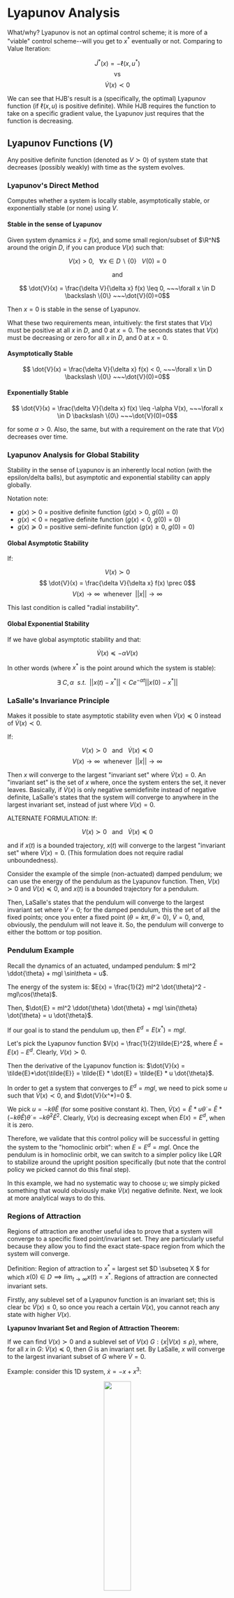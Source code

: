 # Lyapunov Analysis

What/why? Lyapunov is not an optimal control scheme; it is more of a "viable" control scheme--will you get to $x^*$ eventually or not. Comparing to Value Iteration:

$$ \dot{J}^*(x) = -\ell(x, u^*) $$
$$ \text{vs} $$
$$ \dot{V}(x) \prec 0 $$

We can see that HJB's result is a (specifically, the optimal) Lyapunov function (if $\ell(x, u)$ is positive definite). While HJB requires the function to take on a specific gradient value, the Lyapunov just requires that the function is decreasing.

## Lyapunov Functions ($V$)

Any positive definite function (denoted as $V \succ 0$) of system state that decreases (possibly weakly) with time as the system evolves.

### Lyapunov's Direct Method

Computes whether a system is locally stable, asymptotically stable, or exponentially stable (or none) using $V$.

#### Stable in the sense of Lyapunov

Given system dynamics $\dot{x} = f(x)$, and some small region/subset of $\R^N$ around the origin $D$, if you can produce $V(x)$ such that:

$$ V(x) > 0, ~~~\forall x \in D \backslash \{0\}~~~ V(0)=0 $$
<center>and</center>

$$ \dot{V}(x) = \frac{\delta V}{\delta x} f(x) \leq 0, ~~~\forall x \in D \backslash \{0\} ~~~\dot{V}(0)=0$$

Then $x=0$ is stable in the sense of Lyapunov.

What these two requirements mean, intuitively: the first states that $V(x)$ must be positive at all $x$ in $D$, and $0$ at $x=0$. The seconds states that $V(x)$ must be decreasing or zero for all $x$ in $D$, and $0$ at $x=0$. 

#### Asymptotically Stable

$$ \dot{V}(x) = \frac{\delta V}{\delta x} f(x) < 0, ~~~\forall x \in D \backslash \{0\} ~~~\dot{V}(0)=0$$


#### Exponentially Stable

$$ \dot{V}(x) = \frac{\delta V}{\delta x} f(x) \leq -\alpha V(x), ~~~\forall x \in D \backslash \{0\} ~~~\dot{V}(0)=0$$

for some $\alpha>0$. Also, the same, but with a requirement on the rate that $V(x)$ decreases over time.

### Lyapunov Analysis for Global Stability

Stability in the sense of Lyapunov is an inherently local notion (with the epsilon/delta balls), but asymptotic and exponential stability can apply globally.

Notation note: 
 - $g(x) \succ 0$ = positive definite function ($g(x) > 0$, $g(0) = 0$)
 - $g(x) \prec 0$ = negative definite function ($g(x) < 0$, $g(0) = 0$)
 - $g(x) \succeq 0$ = positive semi-definite function ($g(x) \geq 0$, $g(0) = 0$)

#### Global Asymptotic Stability

If:

$$ V(x) \succ 0$$
$$ \dot{V}(x) = \frac{\delta V}{\delta x} f(x) \prec 0$$
$$ V(x) \rightarrow \infty ~~\text{whenever}~~ ||x|| \rightarrow \infty$$

This last condition is called "radial instability".


#### Global Exponential Stability   

If we have global asymptotic stability and that:

$$ \dot{V}(x) \preceq -\alpha V(x) $$

In other words (where $x^*$ is the point around which the system is stable): 

$$\exists ~C, \alpha ~~s.t.~~ ||x(t)-x^*|| < Ce^{-\alpha t} ||x(0)-x^*||$$


### LaSalle's Invariance Principle

Makes it possible to state asymptotic stability even when $\dot{V}(x) \preceq 0$ instead of $\dot{V}(x) \prec 0$.

If:

$$ V(x) \succ 0 ~~~\text{and}~~~ \dot{V}(x) \preceq 0$$
$$ V(x) \rightarrow \infty ~~\text{whenever}~~ ||x|| \rightarrow \infty$$

Then $x$ will converge to the largest "invariant set" where $\dot{V}(x) = 0$. An "invariant set" is the set of $x$ where, once the system enters the set, it never leaves. Basically, if $\dot{V}(x)$ is only negative semidefinite instead of negative definite, LaSalle's states that the system will converge to anywhere in the largest invariant set, instead of just where $V(x)=0$.

ALTERNATE FORMULATION: If:

$$ V(x) \succ 0 ~~~\text{and}~~~ \dot{V}(x) \preceq 0$$

and if $x(t)$ is a bounded trajectory, $x(t)$ will converge to the largest "invariant set" where $\dot{V}(x) = 0$. (This formulation does not require radial unboundedness).

Consider the example of the simple (non-actuated) damped pendulum; we can use the energy of the pendulum as the Lyapunov function. Then, $V(x) \succ 0$ and $\dot{V}(x) \preceq 0$, and $x(t)$ is a bounded trajectory for a pendulum.

Then, LaSalle's states that the pendulum will converge to the largest invariant set where $\dot{V}=0$; for the damped pendulum, this the set of all the fixed points; once you enter a fixed point ($\theta = k \pi, \dot{\theta}=0$), $\dot{V}=0$, and, obviously, the pendulum will not leave it. So, the pendulum will converge to either the bottom or top position.


### Pendulum Example

Recall the dynamics of an actuated, undamped pendulum: $ ml^2 \ddot{\theta} + mgl \sin\theta = u$.

The energy of the system is: $E(x) = \frac{1}{2} ml^2 \dot{\theta}^2 - mgl\cos(\theta)$.

Then, $\dot{E} = ml^2 \ddot{\theta} \dot{\theta} + mgl \sin{\theta} \dot{\theta} = u \dot{\theta}$.

If our goal is to stand the pendulum up, then $E^d = E(x^*) = mgl$.

Let's pick the Lyapunov function $V(x) = \frac{1}{2}\tilde{E}^2$, where $\tilde{E} = E(x) - E^d$. Clearly, $V(x) \succ 0$.

Then the derivative of the Lyapunov function is: $\dot{V}(x) = \tilde{E}*\dot{\tilde{E}} = \tilde{E} * \dot{E} = \tilde{E} * u \dot{\theta}$.

In order to get a system that converges to $E^d = mgl$, we need to pick some $u$ such that $\dot{V}(x) \prec 0$, and $\dot{V}(x^*)=0 $.

We pick $u=-k\dot{\theta}\tilde{E}$ (for some positive constant $k$). Then, $\dot{V}(x)=\tilde{E}*u \dot{\theta} = \tilde{E}*(-k\dot{\theta}\tilde{E})\dot{\theta} = -k\dot{\theta}^2\tilde{E}^2$. Clearly, $\dot{V}(x)$ is decreasing except when $E(x) = E^d$, when it is zero.

Therefore, we validate that this control policy will be successful in getting the system to the "homoclinic orbit": when $E = E^d = mgl$. Once the pendulum is in homoclinic orbit, we can switch to a simpler policy like LQR to stabilize around the upright position specifically (but note that the control policy we picked cannot do this final step).

In this example, we had no systematic way to choose $u$; we simply picked something that would obviously make $\dot{V}(x)$ negative definite. Next, we look at more analytical ways to do this.


### Regions of Attraction

Regions of attraction are another useful idea to prove that a system will converge to a specific fixed point/invariant set. They are particularly useful because they allow you to find the exact state-space region from which the system will converge.

Definition: Region of attraction to $x^*$ = largest set $D \subseteq X $ for which $x(0) \in D \implies lim_{t \rightarrow \infty} x(t) = x^*$. Regions of attraction are connected invariant sets. 

Firstly, any sublevel set of a Lyapunov function is an invariant set; this is clear bc $\dot{V}(x) \leq 0$, so once you reach a certain $V(x)$, you cannot reach any state with higher $V(x)$.

**Lyapunov Invariant Set and Region of Attraction Theorem:**

If we can find $V(x) \succ 0$ and a sublevel set of $V(x)$ $G: \{x|V(x) \leq \rho\}$, where, for all $x$ in $G$: $\dot{V}(x) \preceq 0$, then $G$ is an invariant set. By LaSalle, $x$ will converge to the largest invariant subset of $G$ where $\dot{V} = 0$.

Example: consider this 1D system, $\dot{x} = -x + x^3$:

<center><img src="Media/1D_system.png" style="width:35%"/></center><br />

Consider the Lyapunov function $V(x) = \frac{1}{2}x^2$. Firstly, observe that we have sublevel sets $G$ at any $|x| < k$. Also, $\dot{V}(x) = -x^2 + x^4$, which is negative for $|x| < 1$. This satisfies the conditions for $|x| < 1$ being a region of attraction. This means, for any $-1 < x(0) < 1$, $x$ will converge to the origin, where $V(0) = 0$.


### Lyapunov Functions with Uncertainty

Imagine you want to prove stability of a system with an uncertain parameter $\alpha_{min} \leq \alpha \leq \alpha_{max}$: $\dot{x} = f_\alpha(x)$. Then we must find a Lyapunov function $V(x)$ where $\dot{V}(x) \leq 0$ for all possible $\alpha$.

Example: consider the same system above with uncertainty: $\dot{x} = -x + \alpha x^3, ~~~ \frac{3}{4} < \alpha < \frac{3}{2}$

<center><img src="Media/region_of_attraction_uncertainty.png" style="width:35%"/></center><br />

As can be seen, the various $\alpha$ change the dynamics slightly, with the blue region representing the smallest region of attraction.

To solve this region of attraction analytically: $\dot{V} = -x^2 +\alpha x^4$ which is negative for $x^2 > \alpha x^4$, or $|x| < \frac{1}{\sqrt{\alpha_{max}}}$.

With other types of uncertainty, the fixed point of the system could shift; the goal in these cases would still be to find the region of attraction, to guarantee that the system will at least reach the region (and it's hard to say anything about the exact point of convergence).

### Barrier Functions

For continuously-differential dynamical system, if you can find a function $B(x)$ where $\forall x, \dot{B}(x) \leq 0$, then the system will never reach states with $B(x(t)) >B(x(0))$. This is useful if we can ensure "failure" regions have higher $B$ values than $x(0)$. 

<br />
<br />

## Lyapunov as an Algorithm

The general idea is this:

Inputs: 
 - system dynamics.
 - parameterized family of polynomial/trigonometric functions for the Lyapunov function (technically, you pass in a vector of "nonlinear basis functions" and a vector of decision variables).

Output: Coefficients for the polynomial + certificate of stability $\forall x$.

Example poly/trig function family for the pendulum: $V = (a - bc_0 + cs_0\dot{\theta}_0 + ds_0^2 + ec_0^2 + f\dot{\theta}^2_0)$

You formulate an optimization problem to solve for the the coefficients of the nonlinear basis functions.

### Computing Lyapunov Functions using Linear Programming and Sampling

With system dynamics: $\dot{x} = f(x)$

We parameterize the Lyapunov function like so:

$$V(x) = \sum_{j=0}^J \alpha_j \phi_j(x) = \alpha^T \phi(x)$$

where each $\phi_j(x)$ is some nonlinear basis function (of which there are a total of $J$). We would typically manually select the basis functions based on prior knowledge about the dynamics of the system (i.e. a single pendulum might have $1$, $\theta$, $\cos \theta$, $\sin \theta$, $\cos^2 \theta$, $\theta^2$ as its basis functions).

We sample a bunch of states $x_i$. Make Lyapunov function; pick $\alpha$ to satisfy all of these constraints:

$$ \forall x_i ~~~~V(0) = 0, ~~~~V(x_i) > \epsilon x_i^Tx_i, ~~~~\dot{V}(0) = 0, ~~~~\dot{V}(x_i) = \frac{\delta V}{\delta x} \bigg|_{x=x_i} f(x_i)< -\epsilon x_i^Tx_i$$

Basically, we're adding constraints to the program that $V(0)$ and $\dot{V}(0)$ are $0$, $V(x)$ is positive definite and radially unbounded, and the derivative of $V(x)$ is negtive definite/strictly decreasing (to guarantee asymptotic stability).

Plugging in our parameterization of $V(x)$, we get linear constraints in terms of $\alpha$ (the nonlinear terms will be evaluated at each $x_i$ and will become constants):

$$ V(0) = 0, ~~~~\alpha^T \phi(x_i) > \epsilon x_i^Tx_i, ~~~~\dot{V}(0) = 0, ~~~~\alpha^T \frac{\delta \phi}{\delta x} f(x_i) < -\epsilon x_i^Tx_i$$

With just these linear constriant and no objective, an LP solder could return any feasible $\alpha$, so to ensure a more reasonable answer, we add the linear objective: $ min_\alpha | \dot{V}(x_i)+1|$ (try to make gradient of $V(x)$ 1).

This probably works (assuming enough samples $x_i$), but since we only validate the Lyapunov function constraints on finite # of samples $x_i$, no certificate of stability.


### Computing Lyapunov Functions for Linear Systems

If our system satisfies $\dot{x} = Ax$ (it's a linear system), we can solve a Lyapunov equation analytically and quite easily.

For linear systems, valid Lyapnuov functions only exist of the (quadratic) form:

$$V(x) = x^TPx,~~~ P = P^T \succ 0$$

$$\dot{V}(x)  = \frac{\delta V}{\delta x} f(x) = 2x^TPAx= x^TPAx + x^TA^TPx \prec 0$$

If we find a valid lyapunov function, we guarantee global exponential stability (exponential because $\dot{V}(x) = -\alpha V(x)$).

(Note that $V(x)$ does satisfy radial unboundedness bc $P \succ 0$. Also, note that $x^TPAx = x^TA^TPx$ because they are both scalars, and $(x^TPAx)^T = x^TA^TPx$.)

To satisfy the $\dot{V}(x)\prec 0$, we just need (since the $x^Tx \geq 0$):

$$PA+A^TP \prec 0$$

This can be formulated as an SDP with decision variable $P$ and constraints (note that you can easily express a negative semidefinite constraint as a PSD constraint by multiplying by $-1$ and flipping the inequality): 

$$ P \succeq 0, ~~~PA + A^TP \preceq 0 $$ 

**Sidenote**: for linear systems, it's obvious that SDP is a bit overkill; instead, if $A$ is stable (all its eigenvalues have negative real parts $\rightarrow$ system's response decays to zero at $t=\infty$), then we can just solve for $P \succeq 0$ for any $Q = Q^T \succ 0$: $ PA + A^T P = -Q$

This method of solving the Lyapunov function of a linear system can also be used to propose Lyapunov functions for nonlinear systems by performing a linearization, and often works for proving local stability (and can be supplemented with region of attraction analysis).


#### Example: Lyapunov analysis for linear system with uncertainty

Suppose you have a linear system $\dot{x} = Ax$ with $A$ unknown, but bounded. Then we define some $A_i$ that represent the vertices of the convex set bounding the set of possible $A$.

Then, the solve the SDP for $P$ (yielding the Lyapunov function for this uncertain system):

$$ P \succeq 0, ~~~\forall i, P A_i + A_i^T P \preceq 0$$

Note that in this case with multiple $A_i$, it's possible that $P$ is unsolvable even if all the $A_i$ are stable. This is simply because the quadratic form of $V(x)$ is not expressive enough.


### Computing Lyapunov Functions for Global Stability for Polynomial Systems using SOS

Now, we show how to solve Lyapunov functions for systems with polynomial dynamics.

We parameterize our Lyapunov function like so (where $\alpha \geq 0$): 

$$V_\alpha(x) = \alpha_0 + \alpha_1 x_1 + \alpha_2 x_2 + \alpha_3 x_1x_2 + \alpha_4 x_1^2 ...$$

Our first goal will be to re-express this as a Sum of Squares (SOS). This means, given $\phi(x)$, a vector of hand-selected nonlinear basis functions (i.e. $\begin{bmatrix}
1 \\
x \\
y \\
xy \\
x^2 \\
...
\end{bmatrix}$), finding some $P$ satisfying:

$$ V_\alpha(x) = \alpha_0 + \alpha_1 x_1 + \alpha_2 x_2 + \alpha_3 x_1x_2 + \alpha_4 x_1^2 ... = \phi^T(x) P \phi(x), ~~~P \succeq 0$$

$$ -\dot{V}_\alpha(x) = - \frac{\delta V_\alpha}{\delta x} f(x) = \phi^T(x) Q \phi(x)  ~~~Q \succeq 0$$

Note that $\phi(x)$ only needs to contain monomials up to $\frac{1}{2}$ the degree of the $V_\alpha(x)$.

If we can solve this optimization for both $\alpha$, $P$, and $Q$, then we have a valid Lyapunov equation. The key reason this works for polynomial dynamics is that, firstly, $V_\alpha(x)$ is still positive semidefinite; and, secondly, if $f(x)$ is polynomial, $\frac{\delta V_\alpha}{\delta x} f(x)$ is also a polynomial, so it's still possible to express this as a SOS, ensuring $\dot{V}_\alpha(x)$ is negative semidefinite.

The optimization itself should be solved using an SDP; $P \succeq 0$ and $Q \succeq 0$ are clearly PSD constraints, and the "SOS" equalities $\alpha_0 + \alpha_1 x_1 + \alpha_2 x_2 + ... = \phi^T(x) P \phi(x)$ are actually just linear equality constraints.

In practice, you can use an "SOS" optimization solver, which will take "SOS" constraints and automatically determine the appropriate basis functions $\phi(x)$, and solve $P$ and $Q$ behind the scenes (they are not actually needed for the final Lyapunov function $V(x)$). In this case, you would express the optimization like so:

$$ \text{find } \alpha: ~~~~~~~~~V_\alpha(x) \text{ is SOS},~~~V_\alpha(0) = 0, ~~~P \succeq 0$$
$$ ~~~~~~~~~~~-\dot{V}_\alpha(x) = - \frac{\delta V_\alpha}{\delta x} f(x) \text { is SOS} $$

A similar formulation works for not just polynomials, but $\sin$ and $\cos$ too. You just need to account for trigonometric identities with the linear constraints that match the polynomial terms to basis function terms.

Note however, that it's not always possible to solve for $V_\alpha(x)$ given polynomial dynamics, though these cases are rare and generally engineered.


<!-- The set of PSD matrices between (i.e. interpolated between) two PSD matrices is a convex set (all matrices remain PSD) $\rightarrow$ searching this space is a convex optimization. -->


#### Example: Searching for a Lyapunov function via SOS

Consider a system with nonlinear dynamics:

$$ \dot{x}_0 = -x_0 - 2x_1^2 ~~~~~~~~~~~~~$$
$$ \dot{x}_1 = -x_1 - x_0x_1 - 2x_1^3 $$

Let's parameterize the Lyapunov function:

$$V(x) = c_0 + c_1x_0 + c_2x_1 + c_3x_0^2 + c_4x_0x_1 + c_5x_1^2$$

Then we set the constraints of our optimization (where $c$ are the decision variables): 

$$ V(x) \text{ is SOS}, ~~~ -\dot{V}(x) \text{ is SOS} $$

We also add the constraint $V(0) = 0$, and $V([1,0])= 1$ to ensure all the $c$ remain a reasonable scale.

Then, solving this optimization, we come out with correct values of $c$ for a valid Lyapunov function: $V(x) = x_0^2+ 2x_1^2$.




### Aside: Optimization

 - Linear Program (LP): linear cost ($c^Tx$), linear constraints ($Ax \leq b$).
 - Quadratic Program (QP): quadratic cost ($\frac{1}{2} x^TQx + c^Tx$), linear constraints ($Ax \leq b$).
 - 2nd Order Cone Program (SOCP): quadratic cost ($\frac{1}{2} x^TQx + c^Tx$), conical constraints ($Ax \leq b$) ?????
 - Semi-deifinite Program (SDP): linear cost ($c^Tx$), linear constraints ($Ax \leq b$) + P.S.D matrix constraints (i.e. contraining a matrix to be PSD).
 - Sum of Squares (SOS): mroe of a "frontend" for SDP; allows you to pass in SOS constrants ("$p_\alpha(x)$ is SOS" where $p_\alpha(x)$ is a polynomial w/coefficients $\alpha$).
   - will automatically figure out the right basis functions for $\phi^T(x) P \phi(x)$ and solve for $\alpha$ and $P$ using SDP.